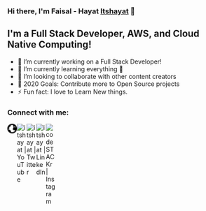 ### Hi there, I'm Faisal - Hayat [Itshayat][website] 👋

## I'm a Full Stack Developer, AWS, and Cloud Native Computing!

- 🔭 I’m currently working on a Full Stack Developer!
- 🌱 I’m currently learning everything 🤣
- 👯 I’m looking to collaborate with other content creators
- 🥅 2020 Goals: Contribute more to Open Source projects
- ⚡ Fun fact: I love to Learn New things.

### Connect with me:

[<img align="left" alt="itshayat.com" width="22px" src="https://raw.githubusercontent.com/iconic/open-iconic/master/svg/globe.svg" />][website]
[<img align="left" alt="itshayat | YouTube" width="22px" src="https://cdn.jsdelivr.net/npm/simple-icons@v3/icons/youtube.svg" />][youtube]
[<img align="left" alt="itshayat | Twitter" width="22px" src="https://cdn.jsdelivr.net/npm/simple-icons@v3/icons/twitter.svg" />][twitter]
[<img align="left" alt="itshayat | LinkedIn" width="22px" src="https://cdn.jsdelivr.net/npm/simple-icons@v3/icons/linkedin.svg" />][linkedin]
[<img align="left" alt="codeSTACKr | Instagram" width="22px" src="https://cdn.jsdelivr.net/npm/simple-icons@v3/icons/instagram.svg" />][instagram]

## <br />

[website]: https://itshayat.com
[twitter]: https://twitter.com/itshayatoffical
[youtube]: https://youtube.com/itshayat
[instagram]: https://instagram.com/itshayatoffical
[linkedin]: https://linkedin.com/in/itshayat

